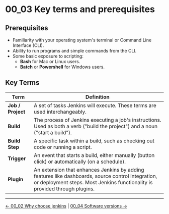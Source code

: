 # 00_03 Key terms and prerequisites

## Prerequisites

- Familiarity with your operating system's terminal or Command Line Interface (CLI).
- Ability to run programs and simple commands from the CLI.
- Some basic exposure to scripting:
  - **Bash** for Mac or Linux users.
  - **Batch** or **Powershell** for Windows users.

## Key Terms

| Term | Definition |
| --- | --- |
| **Job / Project** | A set of tasks Jenkins will execute. These terms are used interchangeably. |
| **Build** | The process of Jenkins executing a job's instructions. Used as both a verb ("build the project") and a noun ("start a build"). |
| **Build Step** | A specific task within a build, such as checking out code or running a script. |
| **Trigger** | An event that starts a build, either manually (button click) or automatically (on a schedule). |
| **Plugin** | An extension that enhances Jenkins by adding features like dashboards, source control integration, or deployment steps. Most Jenkins functionality is provided through plugins. |

<!-- FooterStart -->
---
[← 00_02 Why choose jenkins](../00_02_why_choose_jenkins/README.md) | [00_04 Software versions →](../00_04_software_versions/README.md)
<!-- FooterEnd -->
